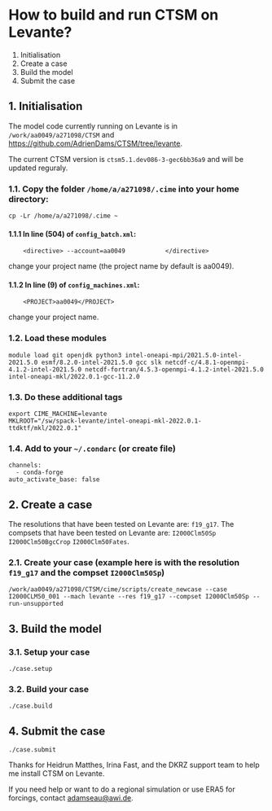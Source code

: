 # How to build and run CTSM on Levante?

1. Initialisation
2. Create a case
3. Build the model
4. Submit the case

## 1. Initialisation

The model code currently running on Levante is in `/work/aa0049/a271098/CTSM` and https://github.com/AdrienDams/CTSM/tree/levante.

The current CTSM version is `ctsm5.1.dev086-3-gec6bb36a9` and will be updated reguraly.

### 1.1. Copy the folder `/home/a/a271098/.cime` into your home directory:
```
cp -Lr /home/a/a271098/.cime ~
```
#### 1.1.1 In line (504) of `config_batch.xml`:
```
    <directive> --account=aa0049           </directive>
```
change your project name (the project name by default is aa0049).

#### 1.1.2 In line (9) of `config_machines.xml`: 
```
    <PROJECT>aa0049</PROJECT>
```
change your project name.

### 1.2. Load these modules
```
module load git openjdk python3 intel-oneapi-mpi/2021.5.0-intel-2021.5.0 esmf/8.2.0-intel-2021.5.0 gcc slk netcdf-c/4.8.1-openmpi-4.1.2-intel-2021.5.0 netcdf-fortran/4.5.3-openmpi-4.1.2-intel-2021.5.0 intel-oneapi-mkl/2022.0.1-gcc-11.2.0
```

### 1.3. Do these additional  tags
```
export CIME_MACHINE=levante
MKLROOT="/sw/spack-levante/intel-oneapi-mkl-2022.0.1-ttdktf/mkl/2022.0.1"
```

### 1.4. Add to your `~/.condarc` (or create file)
```
channels:
  - conda-forge
auto_activate_base: false
```

## 2. Create a case

The resolutions that have been tested on Levante are: `f19_g17`. The compsets that have been tested on Levante are: `I2000Clm50Sp` `I2000Clm50BgcCrop` `I2000Clm50Fates`.

### 2.1. Create your case (example here is with the resolution `f19_g17` and the compset `I2000Clm50Sp`)
```
/work/aa0049/a271098/CTSM/cime/scripts/create_newcase --case I2000CLM50_001 --mach levante --res f19_g17 --compset I2000Clm50Sp --run-unsupported
```

## 3. Build the model

### 3.1. Setup your case
```
./case.setup
```

### 3.2. Build your case
```
./case.build
```

## 4. Submit the case
```
./case.submit
```

Thanks for Heidrun Matthes, Irina Fast, and the DKRZ support team to help me install CTSM on Levante.

If you need help or want to do a regional simulation or use ERA5 for forcings, contact adamseau@awi.de.
